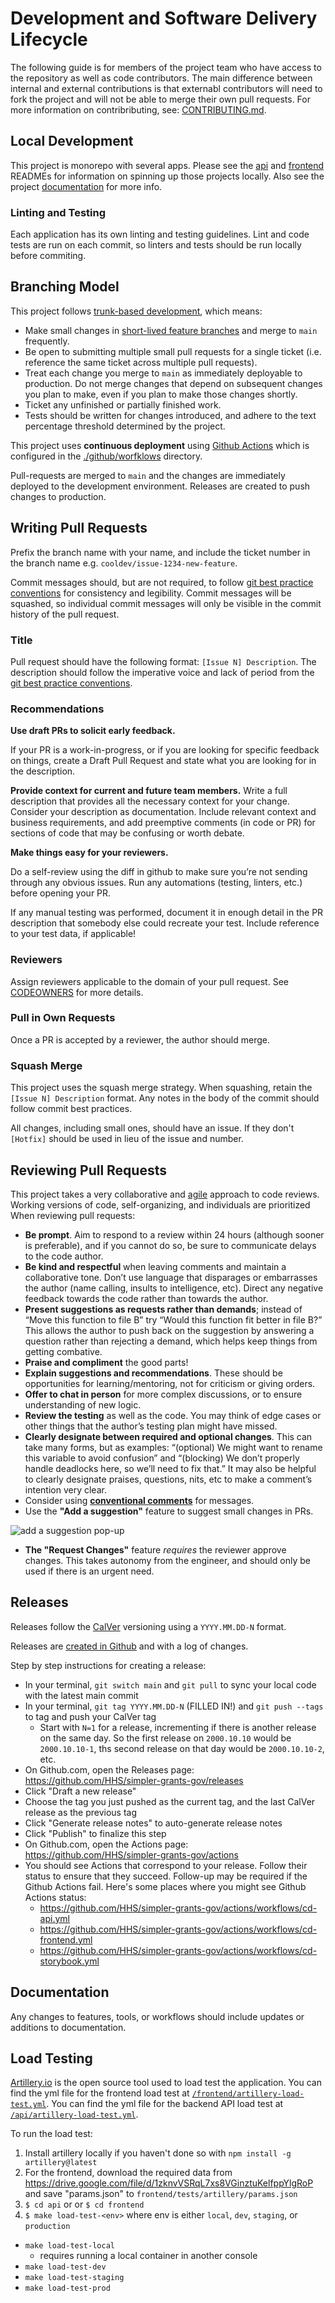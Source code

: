 # Development and Software Delivery Lifecycle

The following guide is for members of the project team who have access to the repository as well as code contributors. The main difference between internal and external contributions is that externabl contributors will need to fork the project and will not be able to merge their own pull requests. For more information on contribributing, see: [CONTRIBUTING.md](./CONTRIBUTING.md).

## Local Development

This project is monorepo with several apps. Please see the [api](./api/README.md) and [frontend](./frontend/README.md) READMEs for information on spinning up those projects locally. Also see the project [documentation](./documentation) for more info.

### Linting and Testing

Each application has its own linting and testing guidelines. Lint and code tests are run on each commit, so linters and tests should be run locally before commiting.

## Branching Model

This project follows [trunk-based development](https://trunkbaseddevelopment.com/), which means:

- Make small changes in [short-lived feature branches](https://trunkbaseddevelopment.com/short-lived-feature-branches/) and merge to `main` frequently.
- Be open to submitting multiple small pull requests for a single ticket (i.e. reference the same ticket across multiple pull requests).
- Treat each change you merge to `main` as immediately deployable to production. Do not merge changes that depend on subsequent changes you plan to make, even if you plan to make those changes shortly.
- Ticket any unfinished or partially finished work.
- Tests should be written for changes introduced, and adhere to the text percentage threshold determined by the project.

This project uses **continuous deployment** using [Github Actions](https://github.com/features/actions) which is configured in the [./github/worfklows](.github/workflows) directory.

Pull-requests are merged to `main` and the changes are immediately deployed to the development environment. Releases are created to push changes to production.

## Writing Pull Requests

Prefix the branch name with your name, and include the ticket number in the branch name e.g. `cooldev/issue-1234-new-feature`.

Commit messages should, but are not required, to follow [git best practice conventions](https://cbea.ms/git-commit/#seven-rules) for consistency and legibility. Commit messages will be squashed, so individual commit messages will only be visible in the commit history of the pull request.

### Title

Pull request should have the following format: `[Issue N] Description`. The description should follow the imperative voice and lack of period from the [git best practice conventions](https://cbea.ms/git-commit/#seven-rules).

### Recommendations

**Use draft PRs to solicit early feedback.**

If your PR is a work-in-progress, or if you are looking for specific feedback on things, create a Draft Pull Request and state what you are looking for in the description.

**Provide context for current and future team members.**
Write a full description that provides all the necessary context for your change. Consider your description as documentation. Include relevant context and business requirements, and add preemptive comments (in code or PR) for sections of code that may be confusing or worth debate.

**Make things easy for your reviewers.**

Do a self-review using the diff in github to make sure you’re not sending through any obvious issues. Run any automations (testing, linters, etc.) before opening your PR.

If any manual testing was performed, document it in enough detail in the PR description that somebody else could recreate your test. Include reference to your test data, if applicable!

### Reviewers

Assign reviewers applicable to the domain of your pull request. See [CODEOWNERS](.github/CODEOWNERS) for more details.

### Pull in Own Requests

Once a PR is accepted by a reviewer, the author should merge.

### Squash Merge

This project uses the squash merge strategy. When squashing, retain the `[Issue N] Description` format. Any notes in the body of the commit should follow commit best practices.

All changes, including small ones, should have an issue. If they don't `[Hotfix]` should be used in lieu of the issue and number.

## Reviewing Pull Requests

This project takes a very collaborative and [agile](https://agilemanifesto.org/) approach to code reviews. Working versions of code, self-organizing, and individuals are prioritized When reviewing pull requests:

- **Be prompt**. Aim to respond to a review within 24 hours (although sooner is preferable), and if you cannot do so, be sure to communicate delays to the code author.
- **Be kind and respectful** when leaving comments and maintain a collaborative tone. Don’t use language that disparages or embarrasses the author (name calling, insults to intelligence, etc). Direct any negative feedback towards the code rather than towards the author.
- **Present suggestions as requests rather than demands**; instead of “Move this function to file B” try “Would this function fit better in file B?” This allows the author to push back on the suggestion by answering a question rather than rejecting a demand, which helps keep things from getting combative.
- **Praise and compliment** the good parts!
- **Explain suggestions and recommendations**. These should be opportunities for learning/mentoring, not for criticism or giving orders.
- **Offer to chat in person** for more complex discussions, or to ensure understanding of new logic.
- **Review the testing** as well as the code. You may think of edge cases or other things that the author’s testing plan might have missed.
- **Clearly designate between required and optional changes**. This can take many forms, but as examples: “(optional) We might want to rename this variable to avoid confusion” and “(blocking) We don’t properly handle deadlocks here, so we’ll need to fix that.” It may also be helpful to clearly designate praises, questions, nits, etc to make a comment’s intention very clear.
- Consider using **[conventional comments](https://conventionalcomments.org/)** for messages.
- Use the **"Add a suggestion"** feature to suggest small changes in PRs.

![add a suggestion pop-up](https://github.com/HHS/simpler-grants-gov/assets/512243/e08efbd3-91de-43ce-a0d5-4529ccb1ac13)

- **The "Request Changes"** feature _requires_ the reviewer approve changes. This takes autonomy from the engineer, and should only be used if there is an urgent need.

## Releases

Releases follow the [CalVer](https://calver.org/) versioning using a `YYYY.MM.DD-N` format.

Releases are [created in Github](https://github.com/HHS/simpler-grants-gov/releases) and with a log of changes.

Step by step instructions for creating a release:

- In your terminal, `git switch main` and `git pull` to sync your local code with the latest main commit
- In your terminal, `git tag YYYY.MM.DD-N` (FILLED IN!) and `git push --tags` to tag and push your CalVer tag
  - Start with `N=1` for a release, incrementing if there is another release on the same day. So the first release on `2000.10.10` would be `2000.10.10-1`, ths second release on that day would be `2000.10.10-2`, etc.
- On Github.com, open the Releases page: https://github.com/HHS/simpler-grants-gov/releases
- Click "Draft a new release"
- Choose the tag you just pushed as the current tag, and the last CalVer release as the previous tag
- Click "Generate release notes" to auto-generate release notes
- Click "Publish" to finalize this step
- On Github.com, open the Actions page: https://github.com/HHS/simpler-grants-gov/actions
- You should see Actions that correspond to your release. Follow their status to ensure that they succeed. Follow-up may be required if the Github Actions fail. Here's some places where you might see Github Actions status:
  - https://github.com/HHS/simpler-grants-gov/actions/workflows/cd-api.yml
  - https://github.com/HHS/simpler-grants-gov/actions/workflows/cd-frontend.yml
  - https://github.com/HHS/simpler-grants-gov/actions/workflows/cd-storybook.yml

## Documentation

Any changes to features, tools, or workflows should include updates or additions to documentation.

## Load Testing

[Artillery.io](https://www.artillery.io/docs) is the open source tool used to load test the application. You can find the yml file for the frontend load test at [`/frontend/artillery-load-test.yml`](./frontend/artillery-load-test.yml). You can find the yml file for the backend API load test at [`/api/artillery-load-test.yml`](./api/artillery-load-test.yml).

To run the load test:

1. Install artillery locally if you haven't done so with `npm install -g artillery@latest`
2. For the frontend, download the required data from https://drive.google.com/file/d/1zknvVSRqL7xs8VGinztuKelfppYlgRoP and save "params.json" to `frontend/tests/artillery/params.json`
3. `$ cd api` or or `$ cd frontend`
4. `$ make load-test-<env>` where env is either `local`, `dev`, `staging`, or `production`

- `make load-test-local`
  - requires running a local container in another console
- `make load-test-dev`
- `make load-test-staging`
- `make load-test-prod`

